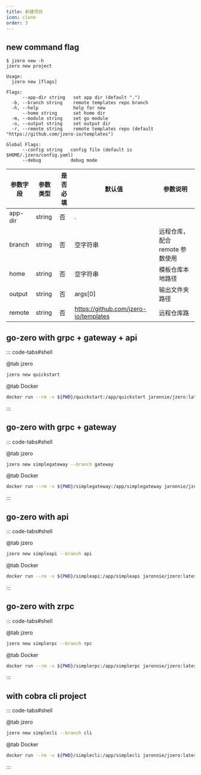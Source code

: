 ```yaml
---
title: 新建项目
icon: clone
order: 3
---
```


## new command flag

```shell
$ jzero new -h                                           
jzero new project

Usage:
  jzero new [flags]

Flags:
      --app-dir string   set app dir (default ".")
  -b, --branch string    remote templates repo branch
  -h, --help             help for new
      --home string      set home dir
  -m, --module string    set go module
  -o, --output string    set output dir
  -r, --remote string    remote templates repo (default "https://github.com/jzero-io/templates")

Global Flags:
      --config string   config file (default is $HOME/.jzero/config.yaml)
      --debug           debug mode
```

| 参数字段 | 参数类型 | 是否必填 | 默认值                                | 参数说明                       |
| -------- | -------- | -------- | ------------------------------------- | ------------------------------ |
| app-dir  | string   | 否       | .                                     |                                |
| branch   | string   | 否       | 空字符串                              | 远程仓库，配合 remote 参数使用 |
| home     | string   | 否       | 空字符串                              | 模板仓库本地路径               |
| output   | string   | 否       | args[0]                               | 输出文件夹路径                 |
| remote   | string   | 否       | https://github.com/jzero-io/templates | 远程仓库路                     |

## go-zero with grpc + gateway + api

::: code-tabs#shell

@tab jzero

```bash
jzero new quickstart
```

@tab Docker

```bash
docker run --rm -v ${PWD}/quickstart:/app/quickstart jaronnie/jzero:latest new quickstart
```
:::

## go-zero with grpc + gateway

::: code-tabs#shell

@tab jzero

```bash
jzero new simplegateway --branch gateway
```

@tab Docker

```bash
docker run --rm -v ${PWD}/simplegateway:/app/simplegateway jaronnie/jzero:latest new simplegateway --branch gateway
```
:::

## go-zero with api

::: code-tabs#shell

@tab jzero

```bash
jzero new simpleapi --branch api
```

@tab Docker

```bash
docker run --rm -v ${PWD}/simpleapi:/app/simpleapi jaronnie/jzero:latest new simpleapi --branch api
```
:::

## go-zero with zrpc

::: code-tabs#shell

@tab jzero

```bash
jzero new simplerpc --branch rpc
```

@tab Docker

```bash
docker run --rm -v ${PWD}/simplerpc:/app/simplerpc jaronnie/jzero:latest new simplerpc --branch rpc
```
:::

## with cobra cli project

::: code-tabs#shell

@tab jzero

```bash
jzero new simplecli --branch cli
```

@tab Docker

```bash
docker run --rm -v ${PWD}/simplecli:/app/simplecli jaronnie/jzero:latest new simplecli --branch cli
```
:::


